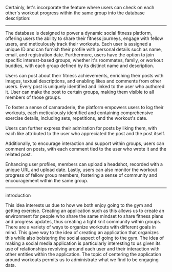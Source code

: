 Certainly, let's incorporate the feature where users can check on each other's workout progress within the same group into the database description:

---

The database is designed to power a dynamic social fitness platform, offering users the ability to share their fitness journeys, engage with fellow users, and meticulously track their workouts. Each user is assigned a unique ID and can furnish their profile with personal details such as name, email, and registration date. Furthermore, users have the option to join specific interest-based groups, whether it's roommates, family, or workout buddies, with each group defined by its distinct name and description.

Users can post about their fitness achievements, enriching their posts with images, textual descriptions, and enabling likes and comments from other users. Every post is uniquely identified and linked to the user who authored it. User can make the post to certain groups, making them visible to all members of those groups.

To foster a sense of camaraderie, the platform empowers users to log their workouts, each meticulously identified and containing comprehensive exercise details, including sets, repetitions, and the workout's date. 

Users can further express their admiration for posts by liking them, with each like attributed to the user who appreciated the post and the post itself. 

Additionally, to encourage interaction and support within groups, users can comment on posts, with each comment tied to the user who wrote it and the related post. 

Enhancing user profiles, members can upload a headshot, recorded with a unique URL and upload date. Lastly, users can also monitor the workout progress of fellow group members, fostering a sense of community and encouragement within the same group.


---

introduction

This idea interests us due to how we both enjoy going to the gym and getting exercise. Creating an application such as this allows us to create an environment for people who share the same mindset to share fitness plans and progress updates, thus creating a tight knit community within groups. There are a variety of ways to organize workouts with different goals in mind. This gave way to the idea of creating an application that organizes this while also bolstering the social aspect of going to the gym. The idea of making a social media application is particularly interesting to us given its use of relationships revolving around each user and their interaction with other entities within the application. The topic of centering the application around workouts permits us to administrate what we find to be engaging data. 

